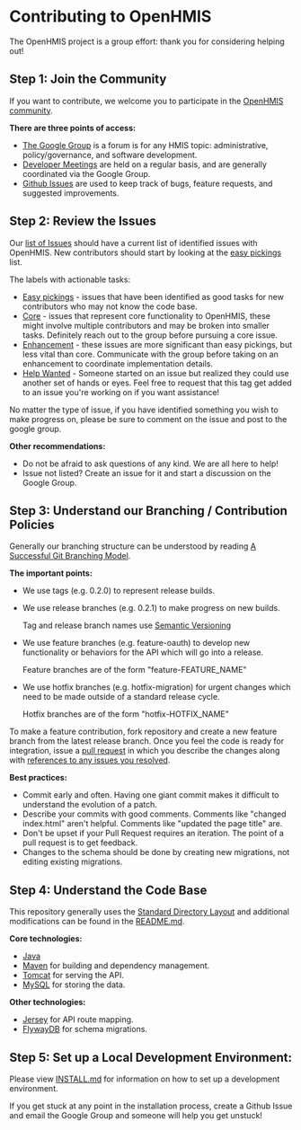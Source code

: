 Contributing to OpenHMIS
=================================================================
The OpenHMIS project is a group effort: thank you for considering helping out!

Step 1: Join the Community
-------------------
If you want to contribute, we welcome you to participate in the [OpenHMIS community](http://openhmis.pcni.org/).

**There are three points of access:**

* [The Google Group](http://openhmis.pcni.org/developers/discussion-group) is a forum is for any HMIS topic: administrative, policy/governance, and software development.
* [Developer Meetings](http://openhmis.pcni.org/developers/developer-meetings) are held on a regular basis, and are generally coordinated via the Google Group.
* [Github Issues](https://github.com/PCNI/OpenHMIS/issues) are used to keep track of bugs, feature requests, and suggested improvements.


Step 2: Review the Issues
-------------------
Our [list of Issues](https://github.com/PCNI/OpenHMIS/issues) should have a current list of identified issues with OpenHMIS.  New contributors should start by looking at the [easy pickings](https://github.com/PCNI/OpenHMIS/labels/easy%20pickings) list.

The labels with actionable tasks:

* [Easy pickings](https://github.com/PCNI/OpenHMIS/labels/easy%20pickings) - issues that have been identified as good tasks for new contributors who may not know the code base.
* [Core](https://github.com/PCNI/OpenHMIS/labels/core) - issues that represent core functionality to OpenHMIS, these might involve multiple contributors and may be broken into smaller tasks.  Definitely reach out to the group before pursuing a core issue.
* [Enhancement](https://github.com/PCNI/OpenHMIS/labels/enhancement) - these issues are more significant than easy pickings, but less vital than core.  Communicate with the group before taking on an enhancement to coordinate implementation details.
* [Help Wanted](https://github.com/PCNI/OpenHMIS/labels/help%20wanted) - Someone started on an issue but realized they could use another set of hands or eyes.  Feel free to request that this tag get added to an issue you're working on if you want assistance!

No matter the type of issue, if you have identified something you wish to make progress on, please be sure to comment on the issue and post to the google group.


**Other recommendations:**

* Do not be afraid to ask questions of any kind.  We are all here to help!
* Issue not listed? Create an issue for it and start a discussion on the Google Group.



Step 3: Understand our Branching / Contribution Policies
-------------------
Generally our branching structure can be understood by reading [A Successful Git Branching Model](http://nvie.com/posts/a-successful-git-branching-model/).

**The important points:**

* We use tags (e.g. 0.2.0) to represent release builds.
* We use release branches (e.g. 0.2.1) to make progress on new builds.

	Tag and release branch names use [Semantic Versioning](http://semver.org/)

* We use feature branches (e.g. feature-oauth) to develop new functionality or behaviors for the API which will go into a release.

	Feature branches are of the form "feature-FEATURE_NAME"

* We use hotfix branches (e.g. hotfix-migration) for urgent changes which need to be made outside of a standard release cycle.

	Hotfix branches are of the form "hotfix-HOTFIX_NAME"


To make a feature contribution, fork repository and create a new feature branch from the latest release branch.  Once you feel the code is ready for integration, issue a [pull request](https://help.github.com/articles/using-pull-requests/) in which you describe the changes along with [references to any issues you resolved](https://github.com/blog/1506-closing-issues-via-pull-requests).

**Best practices:**

* Commit early and often.  Having one giant commit makes it difficult to understand the evolution of a patch.
* Describe your commits with good comments.  Comments like "changed index.html" aren't helpful.  Comments like "updated the page title" are.
* Don't be upset if your Pull Request requires an iteration.  The point of a pull request is to get feedback.
* Changes to the schema should be done by creating new migrations, not editing existing migrations.


Step 4: Understand the Code Base
-------------------

This repository generally uses the [Standard Directory Layout](https://maven.apache.org/guides/introduction/introduction-to-the-standard-directory-layout.html) and additional modifications can be found in the [README.md](README.md). 

**Core technologies:**

* [Java](https://java.com)
* [Maven](https://maven.apache.org) for building and dependency management.
* [Tomcat](http://tomcat.apache.org/) for serving the API.
* [MySQL](https://www.mysql.com/) for storing the data.

**Other technologies:**

* [Jersey](https://jersey.java.net) for API route mapping.
* [FlywayDB](flywaydb.org) for schema migrations.



Step 5: Set up a Local Development Environment:
-------------------
Please view [INSTALL.md](INSTALL.md) for information on how to set up a development environment.

If you get stuck at any point in the installation process, create a Github Issue and email the Google Group and someone will help you get unstuck!
